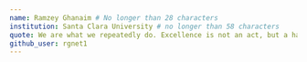 ```yaml
---
name: Ramzey Ghanaim # No longer than 28 characters
institution: Santa Clara University # no longer than 58 characters
quote: We are what we repeatedly do. Excellence is not an act, but a habit.
github_user: rgnet1
---
```

